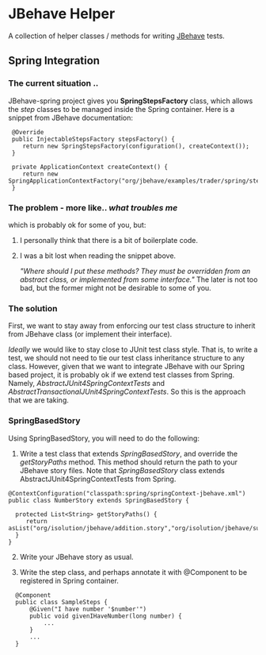 JBehave Helper
==============

A collection of helper classes / methods for writing [JBehave](http://www.jbehave.org) tests.


Spring Integration
------------------

### The current situation ..
JBehave-spring project gives you **SpringStepsFactory** class, which allows the *step* classes
to be managed inside the Spring container. Here is a snippet from JBehave documentation:

```
 @Override
 public InjectableStepsFactory stepsFactory() {
    return new SpringStepsFactory(configuration(), createContext());
 }

 private ApplicationContext createContext() {
    return new SpringApplicationContextFactory("org/jbehave/examples/trader/spring/steps.xml").createApplicationContext();
 }
```

### The problem - more like.. *what troubles me*
which is probably ok for some of you, but:

1. I personally think that there is a bit of boilerplate code.

2. I was a bit lost when reading the snippet above.

   *"Where should I put these methods? They must be overridden from an abstract class, or implemented from some interface."* The later is not too bad, but the former might not be desirable to some of you.

### The solution

First, we want to stay away from enforcing our test class structure to inherit from JBehave class (or implement their interface).

*Ideally* we would like to stay close to JUnit test class style. That is, to write a test, we should not need to tie our test class inheritance structure
to any class. However, given that we want to integrate JBehave with our Spring based project, it is probably ok if we extend test classes from Spring. Namely, *AbstractJUnit4SpringContextTests* and *AbstractTransactionalJUnit4SpringContextTests*. So this is the approach that we are taking.
 
### SpringBasedStory

Using SpringBasedStory, you will need to do the following:

1. Write a test class that extends *SpringBasedStory*, and override the *getStoryPaths* method. This method should return the path to your JBehave story files.
   Note that *SpringBasedStory* class extends AbstractJUnit4SpringContextTests from Spring.

```
@ContextConfiguration("classpath:spring/springContext-jbehave.xml")
public class NumberStory extends SpringBasedStory {

  protected List<String> getStoryPaths() {
     return asList("org/isolution/jbehave/addition.story","org/isolution/jbehave/subtraction.story");
  }
}
```

2. Write your JBehave story as usual.

3. Write the step class, and perhaps annotate it with @Component to be registered in Spring container.

```
  @Component
  public class SampleSteps {
      @Given("I have number '$number'")
      public void givenIHaveNumber(long number) {
          ...
      }
      ...
  }
```

